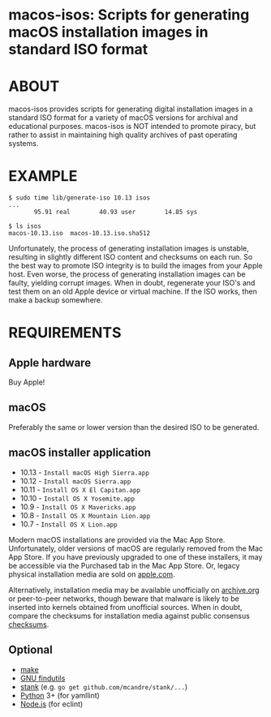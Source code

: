 # macos-isos: Scripts for generating macOS installation images in standard ISO format

# ABOUT

macos-isos provides scripts for generating digital installation images in a standard ISO format for a variety of macOS versions for archival and educational purposes. macos-isos is NOT intended to promote piracy, but rather to assist in maintaining high quality archives of past operating systems.

# EXAMPLE

```console
$ sudo time lib/generate-iso 10.13 isos
...
       95.91 real        40.93 user        14.85 sys

$ ls isos
macos-10.13.iso  macos-10.13.iso.sha512
```

Unfortunately, the process of generating installation images is unstable, resulting in slightly different ISO content and checksums on each run. So the best way to promote ISO integrity is to build the images from your Apple host. Even worse, the process of generating installation images can be faulty, yielding corrupt images. When in doubt, regenerate your ISO's and test them on an old Apple device or virtual machine. If the ISO works, then make a backup somewhere.

# REQUIREMENTS

## Apple hardware

Buy Apple!

## macOS

Preferably the same or lower version than the desired ISO to be generated.

## macOS installer application

* 10.13 - `Install macOS High Sierra.app`
* 10.12 - `Install macOS Sierra.app`
* 10.11 - `Install OS X El Capitan.app`
* 10.10 - `Install OS X Yosemite.app`
* 10.9 - `Install OS X Mavericks.app`
* 10.8 - `Install OS X Mountain Lion.app`
* 10.7 - `Install OS X Lion.app`

Modern macOS installations are provided via the Mac App Store. Unfortunately, older versions of macOS are regularly removed from the Mac App Store. If you have previously upgraded to one of these installers, it may be accessible via the Purchased tab in the Mac App Store. Or, legacy physical installation media are sold on [apple.com](https://www.apple.com/).

Alternatively, installation media may be available unofficially on [archive.org](https://archive.org/) or peer-to-peer networks, though beware that malware is likely to be inserted into kernels obtained from unofficial sources. When in doubt, compare the checksums for installation media against public consensus [checksums](https://github.com/notpeter/apple-installer-checksums).

## Optional

* [make](https://www.gnu.org/software/make/)
* [GNU findutils](https://www.gnu.org/software/findutils/)
* [stank](https://github.com/mcandre/stank) (e.g. `go get github.com/mcandre/stank/...`)
* [Python](https://www.python.org) 3+ (for yamllint)
* [Node.js](https://nodejs.org/en/) (for eclint)
